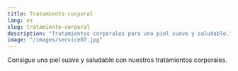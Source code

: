 ```yaml
---
title: Tratamiento corporal
lang: es
slug: tratamiento-corporal
description: "Tratamientos corporales para una piel suave y saludable."
image: "/images/service07.jpg"
---
```

Consigue una piel suave y saludable con nuestros tratamientos corporales.
